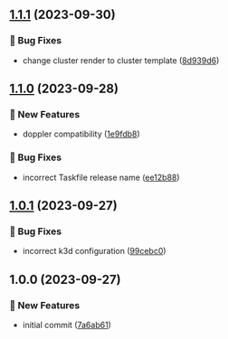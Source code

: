## [1.1.1](https://github.com/AtomiCloud/sulfoxide.zinc/compare/v1.1.0...v1.1.1) (2023-09-30)


### 🐛 Bug Fixes

* change cluster render to cluster template ([8d939d6](https://github.com/AtomiCloud/sulfoxide.zinc/commit/8d939d6b3a990b6c053ab0346a739f0ac3cc10d1))

## [1.1.0](https://github.com/AtomiCloud/sulfoxide.zinc/compare/v1.0.1...v1.1.0) (2023-09-28)


### 🚀 New Features

* doppler compatibility ([1e9fdb8](https://github.com/AtomiCloud/sulfoxide.zinc/commit/1e9fdb8fefc6d6b6027eb5f95f54687696bf90c4))


### 🐛 Bug Fixes

* incorrect Taskfile release name ([ee12b88](https://github.com/AtomiCloud/sulfoxide.zinc/commit/ee12b888862f63485c23688b1894e5ad1bb34986))

## [1.0.1](https://github.com/AtomiCloud/sulfoxide.zinc/compare/v1.0.0...v1.0.1) (2023-09-27)


### 🐛 Bug Fixes

* incorrect k3d configuration ([99cebc0](https://github.com/AtomiCloud/sulfoxide.zinc/commit/99cebc064bb4bf4236ead6d95d66c6ea445b8508))

## 1.0.0 (2023-09-27)


### 🚀 New Features

* initial commit ([7a6ab61](https://github.com/AtomiCloud/sulfoxide.zinc/commit/7a6ab61a32deaac17dcaa0b55eddcf8cd7673e4f))
